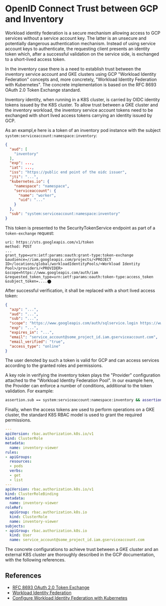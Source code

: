 # OpenID Connect Trust between GCP and Inventory

Workload identity federation is a secure mechanism allowing access to GCP services without a service account key. The latter is an unsecure and potentially dangerous authentication mechanism. Instead of using service account keys to authenticate, the requesting client presents an identity token which, after a successful validation on the service side, is exchanged to a short-lived access token.

In the inventory case there is a need to establish trust between the inventory service account and GKE clusters using GCP "Workload Identity Federation" concepts and, more concretely, "Workload Identity Federation with Kubernetes". The concrete implementation is based on the RFC 8693 OAuth 2.0 Token Exchange standard.

Inventory identity, when running in a K8S cluster, is carried by OIDC identity tokens issued by the K8S cluster. To
allow trust between a GKE cluster and the inventory workload, the inventory service account tokens need to be exchanged with short lived access tokens carrying an identity issued by GCP.

As an exampl,e here is a token of an inventory pod instance with the subject `system:serviceaccount:namespace:inventory`:

```json
{
  "aud": [
    "inventory"
  ],
  "exp": ...,
  "iat": ...,
  "iss": "https://public end point of the oidc issuer",
  "jti": "...",
  "kubernetes.io": {
    "namespace": "namespace",
    "serviceaccount": {
      "name": "worker",
      "uid": "..."
    }
  },
  "sub": "system:serviceaccount:namespace:inventory"
}
```

This token is presented to the SecurityTokenService endpoint as part of a `token-exchange` request:

```
uri: https://sts.googleapis.com/v1/token
method: POST
...
grant_type=urn:ietf:params:oauth:grant-type:token-exchange
&audience=//iam.googleapis.com/projects/<PROJECT ID>/locations/global/workloadIdentityPools/<Workload Identity Pool>/providers/<PROVIDER>
&scope=https://www.googleapis.com/auth/iam
&requested_token_type=urn:ietf:params:oauth:token-type:access_token
&subject_token=....​⬤
```

After successful verification, it shall be replaced with a short lived access token:

```json
{
  "azp": "...",
  "aud": "...",
  "sub": "...",
  "scope": "https://www.googleapis.com/auth/sqlservice.login https://www.googleapis.com/auth/cloud-platform https://www.googleapis.com/auth/compute https://www.googleapis.com/auth/appengine.admin https://www.googleapis.com/auth/userinfo.email openid",
  "exp": "...",
  "expires_in": "...",
  "email": "service_account@some_project_id.iam.gserviceaccount.com",
  "email_verified": "true",
  "access_type": "online"
}
```

The user denoted by such a token is valid for GCP and can access services according to the granted roles and permissions.

A key role in verifying the inventory token plays the "Provider" configuration attached to the "Workload Identity Federation Pool". In our example here, the Provider can enforce a number of conditions, additional to the token validation. For example:

```bash
assertion.sub == system:serviceaccount:namespace:inventory && assertion['kubernetes.io']['namespace'] in ['namespace']"
```

Finally, when the access tokens are used to perform operations on a GKE cluster, the standard K8S RBAC model is used to grant the required permissions.

```yaml
---
apiVersion: rbac.authorization.k8s.io/v1
kind: ClusterRole
metadata:
  name: inventory-viewer
rules:
- apiGroups:
  resources:
  - pods
  verbs:
  - get
  - list
---
apiVersion: rbac.authorization.k8s.io/v1
kind: ClusterRoleBinding
metadata:
  name: inventory-viewer
roleRef:
  apiGroup: rbac.authorization.k8s.io
  kind: ClusterRole
  name: inventory-viewer
subjects:
- apiGroup: rbac.authorization.k8s.io
  kind: User
  name: service_account@some_project_id.iam.gserviceaccount.com
```

The concrete configurations to achieve trust between a GKE cluster and an external K8S cluster are thoroughly described in the GCP documentation, with the following references.

## References

- [RFC 8693 OAuth 2.0 Token Exchange](https://www.rfc-editor.org/rfc/rfc8693)
- [Workload Identity Federation](https://cloud.google.com/iam/docs/workload-identity-federation)
- [Configure Workload Identity Federation with Kubernetes](https://cloud.google.com/iam/docs/workload-identity-federation-with-kubernetes)
